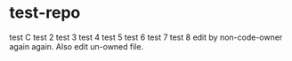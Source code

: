# test-repo
test C
test 2
test 3
test 4
test 5
test 6
test 7
test 8
edit by non-code-owner again again.
Also edit un-owned file.
